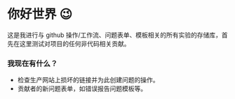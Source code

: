 # 你好世界 :wink:

这是我进行与 github 操作/工作流、问题表单、模板相关的所有实验的存储库，首先在这里测试对项目的任何非代码相关贡献。

### 我现在有什么？

-   检查生产网站上损坏的链接并为此创建问题的操作。
-   贡献者的新问题表单，如错误报告问题模板等。
